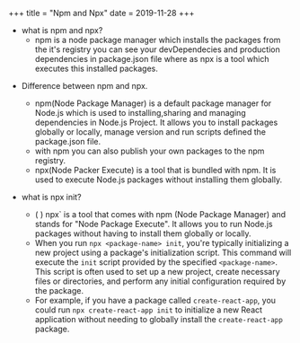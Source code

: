+++
title = "Npm and Npx"
date = 2019-11-28
+++

* what is npm and npx?
   - npm is a node package manager which installs the packages from the it's registry you can see your devDependecies and production dependencies in package.json file where as npx is a tool which executes this installed packages.

- Difference between npm and npx.
   - npm(Node Package Manager) is a default package manager for Node.js which is used to installing,sharing and managing dependencies in Node.js Project. It allows you to install packages globally or locally, manage version and run scripts defined the package.json file.
   - with npm you can also publish your own packages to the npm registry.
   - npx(Node Packer Execute) is a tool that is bundled with npm. It is used to execute Node.js packages without installing them globally.


-  what is npx <package-name> init?
	- ( ) npx` is a tool that comes with npm (Node Package Manager) and stands for "Node Package Execute". It allows you to run Node.js packages without having to install them globally or locally.
	- When you run `npx <package-name> init`, you're typically initializing a new project using a package's initialization script. This command will execute the `init` script provided by the specified `<package-name>`. This script is often used to set up a new project, create necessary files or directories, and perform any initial configuration required by the package.
	- For example, if you have a package called `create-react-app`, you could run `npx create-react-app init` to initialize a new React application without needing to globally install the `create-react-app` package.
